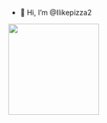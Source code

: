 - 👋 Hi, I’m @Ilikepizza2


<img height="180em" src="https://github-readme-stats.vercel.app/api?username=Ilikepizza2&show_icons=true&hide_border=true&&count_private=true&include_all_commits=true" />
